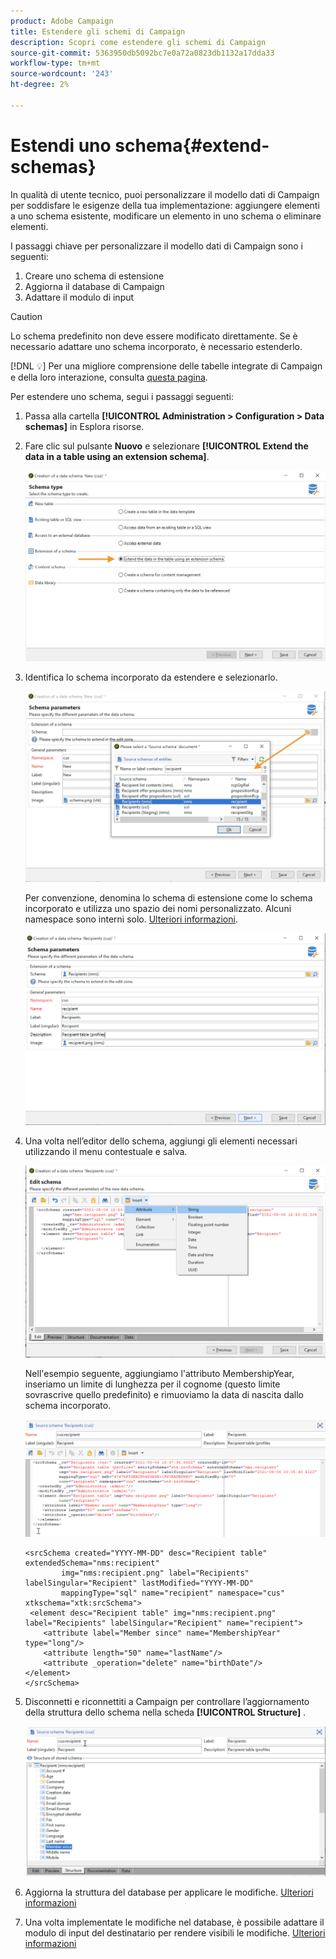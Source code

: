 ```yaml
---
product: Adobe Campaign
title: Estendere gli schemi di Campaign
description: Scopri come estendere gli schemi di Campaign
source-git-commit: 5363950db5092bc7e0a72a0823db1132a17dda33
workflow-type: tm+mt
source-wordcount: '243'
ht-degree: 2%

---
```


# Estendi uno schema{#extend-schemas}

In qualità di utente tecnico, puoi personalizzare il modello dati di Campaign per soddisfare le esigenze della tua implementazione: aggiungere elementi a uno schema esistente, modificare un elemento in uno schema o eliminare elementi.

I passaggi chiave per personalizzare il modello dati di Campaign sono i seguenti:

1. Creare uno schema di estensione
1. Aggiorna il database di Campaign
1. Adattare il modulo di input

>[!CAUTION]
>Lo schema predefinito non deve essere modificato direttamente. Se è necessario adattare uno schema incorporato, è necessario estenderlo.

[!DNL :bulb:] Per una migliore comprensione delle tabelle integrate di Campaign e della loro interazione, consulta  [questa pagina](datamodel.md).

Per estendere uno schema, segui i passaggi seguenti:

1. Passa alla cartella **[!UICONTROL Administration > Configuration > Data schemas]** in Esplora risorse.
1. Fare clic sul pulsante **Nuovo** e selezionare **[!UICONTROL Extend the data in a table using an extension schema]**.

   ![](assets/extend-schema-option.png)

1. Identifica lo schema incorporato da estendere e selezionarlo.

   ![](assets/extend-schema-select.png)

   Per convenzione, denomina lo schema di estensione come lo schema incorporato e utilizza uno spazio dei nomi personalizzato.  Alcuni namespace sono interni solo. [Ulteriori informazioni](schemas.md#reserved-namespaces).

   ![](assets/extend-schema-validate.png)

1. Una volta nell’editor dello schema, aggiungi gli elementi necessari utilizzando il menu contestuale e salva.

   ![](assets/extend-schema-edit.png)

   Nell&#39;esempio seguente, aggiungiamo l&#39;attributo MembershipYear, inseriamo un limite di lunghezza per il cognome (questo limite sovrascrive quello predefinito) e rimuoviamo la data di nascita dallo schema incorporato.

   ![](assets/extend-schema-sample.png)

   ```
   <srcSchema created="YYYY-MM-DD" desc="Recipient table" extendedSchema="nms:recipient"
           img="nms:recipient.png" label="Recipients" labelSingular="Recipient" lastModified="YYYY-MM-DD"
           mappingType="sql" name="recipient" namespace="cus" xtkschema="xtk:srcSchema">
    <element desc="Recipient table" img="nms:recipient.png" label="Recipients" labelSingular="Recipient" name="recipient">
       <attribute label="Member since" name="MembershipYear" type="long"/>
       <attribute length="50" name="lastName"/>
       <attribute _operation="delete" name="birthDate"/>
   </element>
   </srcSchema>
   ```

1. Disconnetti e riconnettiti a Campaign per controllare l’aggiornamento della struttura dello schema nella scheda **[!UICONTROL Structure]** .

   ![](assets/extend-schema-structure.png)

1. Aggiorna la struttura del database per applicare le modifiche. [Ulteriori informazioni](update-database-structure.md)

1. Una volta implementate le modifiche nel database, è possibile adattare il modulo di input del destinatario per rendere visibili le modifiche. [Ulteriori informazioni](forms.md)
